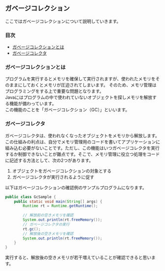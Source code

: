 ## ガベージコレクション
ここではガベージコレクションについて説明していきます。

### 目次
* [ガベージコレクションとは](#sec1)
* [ガベージコレクタ](#sec2)

### <a name="sec1"></a>ガベージコレクションとは
プログラムを実行するとメモリを確保して実行されますが、使われたメモリをそのままにしておくとメモリが圧迫されてしまいます。
そのため、メモリ管理はプログラミングをする上で重要な問題となります。  
Javaにはプログラムの中で使われていないオブジェクトを探しメモリを解放する機能が備わっています。  
この機能のことを「ガベージコレクション（GC）」といいます。

### <a name="sec2"></a>ガベージコレクタ
ガベージコレクタは、使われなくなったオブジェクトをメモリから解放します。この仕組みの利点は、自分でメモリ管理用のコードを書いてアプリケーションに組み込む必要がないことです。ただし、この機能はいつガベージコレクタを実行するか制御できないことが難点です。そこで、メモリ管理に役立つ処理をコードに記述する方法として、次の2つがあります。

1. オブジェクトをガベージコレクションの対象とする
2. ガベージコレクタが実行されるように促す

以下はガベージコレクションの確認例のサンプルプログラムになります。

```java
public class GcSample {
	public static void main(String[] args) {
		Runtime rt = Runtime.getRuntime();
		
		// 解放前の空きメモリを確認
		System.out.println(rt.freeMemory());
		// ガベージコレクタの実行
		rt.gc();
		// 解放後の空きメモリを確認
		System.out.println(rt.freeMemory());
	}
}
```

実行すると、解放後の空きメモリが若干増えていることが確認できると思います。
